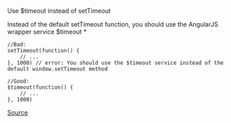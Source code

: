 Use $timeout instead of setTimeout

Instead of the default setTimeout function, you should use the AngularJS wrapper service $timeout *

```
//Bad:
setTimeout(function() {
    // ...
}, 1000) // error: You should use the $timeout service instead of the default window.setTimeout method

//Good:
$timeout(function() {
    // ...
}, 1000)

```

[Source](https://github.com/EmmanuelDemey/eslint-plugin-angular/blob/HEAD/docs/rules/timeout-service.md)
